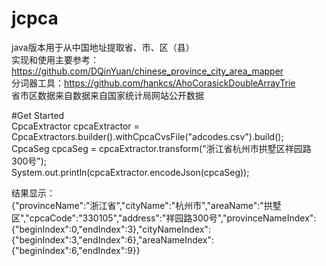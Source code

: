 # jcpca
java版本用于从中国地址提取省、市、区（县）<br>
实现和使用主要参考：https://github.com/DQinYuan/chinese_province_city_area_mapper<br>
分词器工具：https://github.com/hankcs/AhoCorasickDoubleArrayTrie<br>
省市区数据来自数据来自国家统计局网站公开数据<br>

#Get Started<br>
CpcaExtractor cpcaExtractor = CpcaExtractors.builder().withCpcaCvsFile("adcodes.csv").build();<br>
CpcaSeg cpcaSeg = cpcaExtractor.transform("浙江省杭州市拱墅区祥园路300号");<br>
System.out.println(cpcaExtractor.encodeJson(cpcaSeg));<br>

结果显示：<br>
{"provinceName":"浙江省","cityName":"杭州市","areaName":"拱墅区","cpcaCode":"330105","address":"祥园路300号","provinceNameIndex":{"beginIndex":0,"endIndex":3},"cityNameIndex":{"beginIndex":3,"endIndex":6},"areaNameIndex":{"beginIndex":6,"endIndex":9}}
